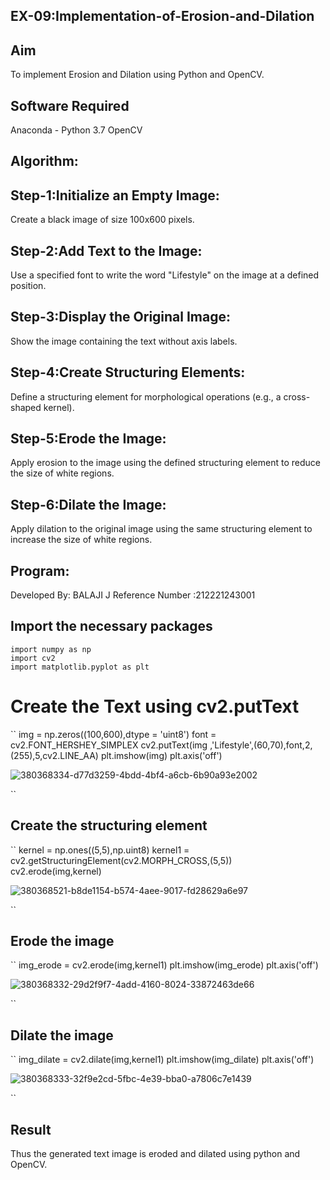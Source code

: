 ## EX-09:Implementation-of-Erosion-and-Dilation
## Aim
To implement Erosion and Dilation using Python and OpenCV.

## Software Required
Anaconda - Python 3.7
OpenCV
## Algorithm:
## Step-1:Initialize an Empty Image:
Create a black image of size 100x600 pixels.

## Step-2:Add Text to the Image:
Use a specified font to write the word "Lifestyle" on the image at a defined position.

## Step-3:Display the Original Image:
Show the image containing the text without axis labels.

## Step-4:Create Structuring Elements:
Define a structuring element for morphological operations (e.g., a cross-shaped kernel).

## Step-5:Erode the Image:
Apply erosion to the image using the defined structuring element to reduce the size of white regions.

## Step-6:Dilate the Image:
Apply dilation to the original image using the same structuring element to increase the size of white regions.

## Program:
Developed By: BALAJI J
Reference Number :212221243001

## Import the necessary packages
```
import numpy as np
import cv2
import matplotlib.pyplot as plt
```
# Create the Text using cv2.putText
``
img = np.zeros((100,600),dtype = 'uint8')
font = cv2.FONT_HERSHEY_SIMPLEX
cv2.putText(img ,'Lifestyle',(60,70),font,2,(255),5,cv2.LINE_AA)
plt.imshow(img)
plt.axis('off')

![380368334-d77d3259-4bdd-4bf4-a6cb-6b90a93e2002](https://github.com/user-attachments/assets/0b63420b-48b8-4e6d-b44b-c9c455f5b302)

``
## Create the structuring element
``
kernel = np.ones((5,5),np.uint8)
kernel1 = cv2.getStructuringElement(cv2.MORPH_CROSS,(5,5))
cv2.erode(img,kernel)

![380368521-b8de1154-b574-4aee-9017-fd28629a6e97](https://github.com/user-attachments/assets/964868a7-cdc0-4785-b6a7-b617d85eb18e)

``
## Erode the image
``
img_erode = cv2.erode(img,kernel1)
plt.imshow(img_erode)
plt.axis('off')

![380368332-29d2f9f7-4add-4160-8024-33872463de66](https://github.com/user-attachments/assets/52819b44-cc20-4426-8358-0cd846c3e693)


``
## Dilate the image
``
img_dilate = cv2.dilate(img,kernel1)
plt.imshow(img_dilate)
plt.axis('off')

![380368333-32f9e2cd-5fbc-4e39-bba0-a7806c7e1439](https://github.com/user-attachments/assets/a3cfd8cc-635a-44bb-8f48-9236c82ea70e)


``
## Result
Thus the generated text image is eroded and dilated using python and OpenCV.
